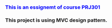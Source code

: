 <h3 style="color: blue"> This is an essignemt of course PRJ301 </h3>
<h3> This project is using MVC design pattern. </h3>
